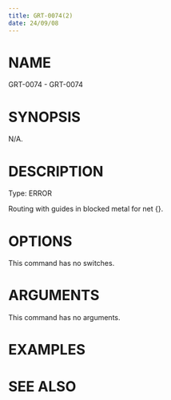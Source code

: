 ```yaml
---
title: GRT-0074(2)
date: 24/09/08
---
```


# NAME

GRT-0074 - GRT-0074

# SYNOPSIS

N/A.

# DESCRIPTION

Type: ERROR

Routing with guides in blocked metal for net {}.

# OPTIONS

This command has no switches.

# ARGUMENTS

This command has no arguments.

# EXAMPLES

# SEE ALSO
